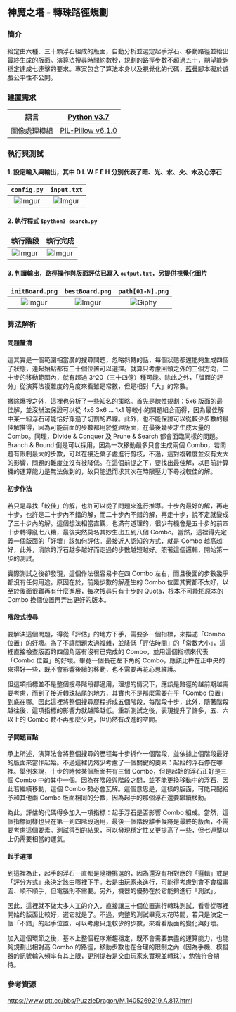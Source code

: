 ## 神魔之塔 - 轉珠路徑規劃
### 簡介
給定由六種、三十顆浮石組成的版面，自動分析並選定起手浮石、移動路徑並給出最終生成的版面。演算法搜尋時間約數秒，規劃的路徑步數不超過五十，期望能夠穩定達成七連擊的要求。專案包含了算法本身以及視覺化的代碼，[藍疊](https://www.bluestacks.com/tw/index.html)腳本礙於遊戲公平性不公開。


### 建置需求
|語言|[Python v3.7](https://www.python.org/downloads/)|
|:-:|:-:|
|圖像處理模組|[PIL-Pillow v6.1.0](https://pillow.readthedocs.io/en/stable/)|


### 執行與測試
#### 1. 設定輸入與輸出，其中 D L W F E H 分別代表了暗、光、水、火、木及心浮石
|`config.py`|`input.txt`|
|:-:|:-:|
|![Imgur](https://i.imgur.com/Eaxz8uO.png)|![Imgur](https://i.imgur.com/EW6dRiv.png)|


#### 2. 執行程式 `$python3 search.py`
|執行階段|執行完成|
|:-:|:-:|
|![Imgur](https://i.imgur.com/RDpWw1F.png)|![Imgur](https://i.imgur.com/O5OvL0Y.png)|


#### 3. 判讀輸出，路徑操作與版面評估已寫入 `output.txt`，另提供視覺化圖片
|`initBoard.png`|`bestBoard.png`|`path[01-N].png`|
|:-:|:-:|:-:|
|![Imgur](https://i.imgur.com/0vLT0uY.png)|![Imgur](https://i.imgur.com/VrYJUfg.png)|![Giphy](https://media.giphy.com/media/kbcIGuGzT4UoLIUirm/giphy.gif)|


### 算法解析
#### 問題釐清
這其實是一個範圍相當廣的搜尋問題，忽略斜轉的話，每個狀態都還能夠生成四個子狀態，連起始點都有三十個位置可以選擇。就算只考慮回頭之外的三個方向，二十步的移動範圍內，就有超過 3^20（三十四億）種可能。除此之外，「版面的評分」從演算法複雜度的角度來看雖是常數，但是相對「大」的常數。

撇除爆搜之外，這裡也分析了一些知名的策略。首先是線性規劃：5x6 版面的最佳解，並沒辦法保證可以從 4x6 3x6 ... 1x1 等較小的問題組合而得，因為最佳解中某一組浮石可能恰好穿過了切割的界線。此外，也不能保證可以從較少步數的最佳解推得，因為可能前面的步數都用於整理版面，在最後幾步才生成大量的 Combo。同理，Divide & Conquer 及 Prune & Search 都會面臨同樣的問題。Branch & Bound 倒是可以採用，因為一次移動最多只會生成兩個 Combo，若問題有限制最大的步數，可以在接近葉子處進行剪枝，不過，這對複雜度並沒有太大的影響，問題的難度並沒有被降低。在這個前提之下，要找出最佳解，以目前計算機的運算能力是無法做到的，故只能退而求其次在時限壓力下尋找較佳的解。


#### 初步作法
若只是尋找「較佳」的解，也許可以從子問題來進行推導。十步內最好的解，再走十步，也許是二十步內不錯的解，而二十步內不錯的解，再走十步，說不定就變成了三十步內的解。這個想法相當直觀，也滿有道理的，很少有機會是五十步的前四十步轉得亂七八糟，最後突然莫名其妙生出五到八個 Combo。當然，這裡得先定義一個版面的「好壞」該如何評估。最接近人認知的方式，就是 Combo 越高越好，此外，消除的浮石越多越好而走過的步數越短越好。照著這個邏輯，開始第一步的測試。

實際測試之後卻發現，這個作法很容易卡在四 Combo 左右，而且後面的步數幾乎都沒有任何用途。原因在於，前幾步數的解產生的 Combo 位置其實都不太好，以至於後面很難再有什麼進展，每次搜尋只有十步的 Quota，根本不可能把原本的 Combo 換個位置再弄出更好的版本。


#### 階段式搜尋
要解決這個問題，得從「評估」的地方下手，需要多一個指標，來描述「Combo 位置」的好壞。為了不讓問題太過複雜，並降低「評估時間」的「常數大小」，這裡直接檢查版面的四個角落有沒有已完成的 Combo，並用這個指標來代表「Combo 位置」的好壞。畢竟一個長在左下角的 Combo，應該比杵在正中央的來得好一些，既不會影響後續的移動，也不需要再花心思維護。

但這項指標並不是整個搜尋階段都適用，理想的情況下，應該是路徑的越前期越需要考慮，而到了接近轉珠結尾的地方，其實也不是那麼需要在乎「Combo 位置」到底在哪。因此這裡將整個搜尋歷程拆成五個階段，每階段十步，此外，隨著階段越往後，這項指標的影響力就越降越低。重新測試之後，表現提升了許多，五、六以上的 Combo 數不再那麼少見，但仍然有改進的空間。


#### 子問題盲點
承上所述，演算法會將整個搜尋的歷程每十步拆作一個階段，並依據上個階段最好的版面來當作起始。不過這裡仍然少考慮了一個關鍵的要素：起始的浮石停在哪裡。舉例來說，十步的時候某個版面共有三個 Combo，但是起始的浮石正好是三個 Combo 中的其中一個。因為在階段與階段之間，並不能更換移動中的浮石，因此若繼續移動，這個 Combo 勢必會瓦解。這個意思是，這樣的版面，可能只配給予和其他兩 Combo 版面相同的分數，因為起手的那個浮石還要繼續移動。

為此，評估的代碼得多加入一項指標：起手浮石是否影響 Combo 組成。當然，這個指標同樣也只在第一到四階段適用，最後一個階段離手候將是最終的版面，不需要考慮這個要素。測試得到的結果，可以發現穩定性又更提高了一些，但七連擊以上仍需要相當的運氣。


#### 起手選擇
到這裡為止，起手的浮石一直都是隨機挑選的，因為還沒有相對應的「邏輯」或是「評分方式」來決定該由哪裡下手。若是由玩家來進行，可能得考慮到會不會檔畫面、順不順手，但電腦則不需要。另外，機器的優勢在於它能夠進行「測試」。

因此，這裡就不做太多人工的介入，直接讓三十個位置進行轉珠測試，看看從哪裡開始的版面比較好，選它就是了。不過，完整的測試畢竟太花時間，若只是決定一個「不錯」的起手位置，可以考慮只走較少的步數，來看看版面的變化與好壞。

加入這個環節之後，基本上整個程序漸趨穩定，既不會需要無盡的運算能力，也能夠規劃出相對高 Combo 的路徑，移動步數也在合理的限制之內（因為手機、模擬器的訊號輸入頻率有其上限，更別提若是交由玩家來實現並轉珠），勉強符合期待。


### 參考資源
https://www.ptt.cc/bbs/PuzzleDragon/M.1405269219.A.817.html
